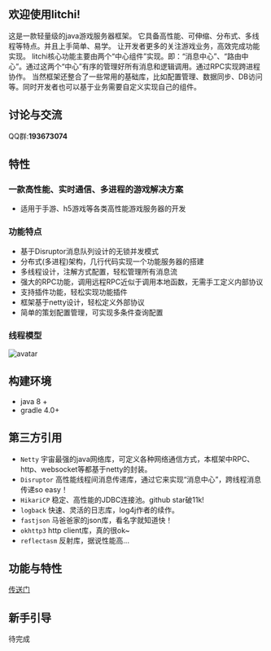 ## 欢迎使用litchi! 

这是一款轻量级的java游戏服务器框架。
它具备高性能、可伸缩、分布式、多线程等特点。并且上手简单、易学。
让开发者更多的关注游戏业务，高效完成功能实现。
litchi核心功能主要由两个“中心组件”实现。即：“消息中心”、“路由中心”。通过这两个“中心”有序的管理好所有消息和逻辑调用。通过RPC实现跨进程协作。
当然框架还整合了一些常用的基础库，比如配置管理、数据同步、DB访问等。同时开发者也可以基于业务需要自定义实现自己的组件。

## 讨论与交流
QQ群:**193673074**

## 特性

### 一款高性能、实时通信、多进程的游戏解决方案

* 适用于手游、h5游戏等各类高性能游戏服务器的开发

### 功能特点

* 基于Disruptor消息队列设计的无锁并发模式
* 分布式(多进程)架构，几行代码实现一个功能服务器的搭建
* 多线程设计，注解方式配置，轻松管理所有消息流
* 强大的RPC功能，调用远程RPC近似于调用本地函数，无需手工定义内部协议
* 支持插件功能，轻松实现功能插件
* 框架基于netty设计，轻松定义外部协议
* 简单的策划配置管理，可实现多条件查询配置


### 线程模型
![avatar](data:image/png;base64,iVBORw0KGgoAAAANSUhEUgAABTEAAAKXCAYAAABaEQ6EAAAgAElEQVR4nOyd%0AB5gURfr/C0WJSxQJKiCIIiqIgAkz54ECisj5QyUdCuh5gPw9DMedAh4qep4C%0AJsKpBDNGMMshnotKUoLgiaAiSQUEFhAB4T/fWt6xtra6p3t6Zmd2+X6eZ57t%0Amemurjxb337rfUvti6ECkpeXp3JycoKeXuTprV27VtWpUydl6WV7eVl/2ZUe%0A6y8arL9osP6iwfqLBusvGqy/aLD+osH6iwbrLxqsv2iw/qLB+osG6y8arL/k%0AKLV169bAIma2k+pKPtBg/UWD9RcN1l80WH/RYP1Fg/UXDdZfNFh/0WD9RYP1%0AFw3WXzRYf9Fg/UWD9RcN1l9ylA5TadmqxDI9psf0mB7TY3pMj+kxPabH9Jge%0A02N6TI/pMT2mx/RKbnoHpSAvhBBCCCGEEEIIIYQQkjYoYhJCCCGEEEIIIYQQ%0AQrIaipiEEEIIIYQQQgghhJCshiImIYQQQgghhBBCCCEkq6GISQghhBBCCCGE%0AEEIIyWooYhJCCCGEEEIIIYQQQrIaipiEEEIIIYQQQgghhJCshiImIYQQQggh%0AhBBCCCEkq6GISQghhBBCCCGEEEIIyWooYhJCCCGEEEIIIYQQQrIaipiEEEII%0AIYQQQgghhJCshiImIYQQQgghhBBCCCEkq6GISQghhBBCCCGEEEIIyWooYhJC%0ACCGEEEIIIYQQQrIaipiEEEIIIYQQQgghhJCshiImIYQQQgghhBBCCCEkq6GI%0ASQghhBBCCCGEEEIIyWooYhJCCCGEEEIIIYQQQrKaUmvWrNkX9OScnByVl5eX%0AspunOr1Uk+3lZf1lV3qpJtvLy/rLrvRSTbaXl/WXXemlmmwvL+svu9JLNdle%0AXtZfdqWXarK9vKy/7Eov1WR7eVl/2ZVeqsn28rL+siO9UvtiBD0ZN8SNU0Wq%0A01u7dq2qU6dOytLL9vKy/rIrPdZfNFh/0WD9RYP1Fw3WXzRYf9Fg/UWD9RcN%0A1l80WH/RYP1Fg/UXDdZfNFh/ycHt5IQQQgghhBBCCCGEkKyGIiYhhBBCCCGE%0AEEIIISSroYhJCCGEEEIIIYQQQgjJaihiEkIIIYQQQgghhBBCshqKmIQQQggh%0AhBBCCCGEkKyGIiYhhBBCCCGEEEIIISSroYhJCCGEEEIIIYQQQgjJaihiEkII%0AIYQQQgghhBBCshqKmIQQQgghhBBCCCGEkKyGIiYhhBBCCCGEEEIIISSroYhJ%0ACCGEEEIIIYQQQgjJaihiEkIIIYQQQgghhBBCshqKmIQQQgghhBBCCCGEkKyG%0AIiYhhBBCCCGEEEIIISSroYhJCCGEEEIIIYQQQgjJakpnOgOEEEIIIYQU5oVA%0AZ9Wpk9q75uQcWOmx/qLB+osG6y8arL9osP6iwfqLRnGrvxUrVquGDQel9iZJ%0AQEtMQgghhBBCCCGEEEKIB7+or776V6YzQRGTEEIIIYQQQgghhBDizdatP2Zc%0AyCy1devWfRnNQQrJy8tTOam2oT2AYP1Fg/UXDdZfNFh/0WD9RYP1Fw3Wn5uc%0AnLcynQVCCCGEEKKwnXyF2rJliz7OyTlM1arVNyP5KB3mn+ZU/5PN9Jge02N6%0ATI/pMT2mx/SYHiGEEEIIKR7k5W1QpUqNV8cc8/9CXJOa//+4nZwQQgghhBBC%0ACCGEEBKITG0tp4hJCCGEEEIIIYQQQkiMnTt3q7vvflt9/fVGtXnzz2rIkNf0%0AX+HVVxepMWPez1wGs4RMCJkUMQkhhBBCCClGYHGFBRUWUYnAAuzxxz9K+j5Y%0ApJkLNy/mz1+l84RrSHaDPtGhw6OB+s+BlJewoM/37DkpPj5Qlh49Juq/xQXU%0Ae5hx61dG1MOAAc97lt/r+7B5ADIHRhGRJA20Y7oIMocWRb+x+2pRgHK76haf%0Am+Md5Ua/KMq8+eUJf1u0uEe1bn2/mjr1U9Wly3jVps0o9dZbS/VffIdyrVq1%0ASZ15ZgPPNP3qHPcrSQJoUQuZpYvsToQQQgghhBQhWIxgodG//3mBzseC8847%0A31SdO58cW6jUTVs+8P7II6vE74FF3AMPzFDDh3dUVaqU0/l44IH/qK5dW6qj%0Aj66uz8GC58knPy6QLhZVw4e/Ueh+7do1UX//+0WqbNlDVO3aldSKFT/qe156%0AaVP913WNyYkn1lGjRv1B56Vu3WrqvvvejaeXSVAH69dvLZAXLBAHDnxBtxnK%0AFxbUx0svfRYvr+seqcZug9tvvzipvJPfwBjq3/95NWxYez2uZCzXqlXJOf79%0A5ga7TwRl0aI16qijquoxlw7Q12+/fZoaNKiNnhfwfvLkT1SfPq3jfRX9F2NW%0A+hOElNmzV8bLifd9+z5dKG3MJTa1a1eOpXdFfA4C06cvVq1a1SvwWdQyzZjx%0AhS5TmPG2bt1W9d13P6lrr22dknz44ZqPgWtOBr16nV6gX2E+yfQcij7QsmVd%0A3V9ceTYxfz+8yujHuHFXqRNOqK2OP76W7muY3zDW7HTs3yEIhED6HcYRxrCr%0AbybKd6LfOeTR6zceYwcvs92rVi2v23Dw4Av1nIB+O3p04box84A6x++SPYfg%0A2uXLf9B9PpPYc2ZURMgM4yMzWShiEkIIIYSQEoW58MKCMhEihC1Zsla/x8Ij%0AlTRqVEOLIrD6wQLnsMMqqlGjZsYWDx0KiQEivuTl7VSbNm0v8H0QsQsiBe4l%0AYDGFhf4dd0xXTZseEV+guZB6GzDgvPjCq23b49WcOd+ot99ellGhDfUCMcDm%0Ap592qI0btyeVJhZxL774qW4HEY9d90glWFyPH5+rpk7to9tWRCVT1CbhwVhZ%0At25L/D36PQQHjGsR8IMifX7WrOWFrkNa+A7j2AR9B5+femr9tApVZ57ZUFuG%0AQYRp2LCG2rbtF92fXGKs9K3Bg3+n5zgZ06bQ4oUIpnZ68+at0uIu8BKKcnNX%0AFnhvi3omENVwvn2Nfa09RwuoCxfmg5hUAOFW6t0cp/acLOK4gDpGXWNO92qn%0AdIN5bu7cb/U8B2EQc5zXgzqxDpS+gfy68myL5S5+97vGur7we4Q6kHTsa+2H%0AeIJY5gb53ZNxKXj9zkk/SoT5PwSsMQUIqijT6tWb9Zw9duyVcbEXVpmoU/tB%0AgYwR6ct4qOjq86nus4mw58xUUFRCJkVMQgghhBBSYpAF0owZAwMtVmSxPnRo%0Ae/1PvctKKSpNmtTWix0sZEUM3LBhW+yer8cFAQHfw3psxIhLCqWDxVAiK0oA%0AkcIEYhkW4bAUE1EUCy1Yksj9UVdYlOXm3lRA3MAxFrxYiEKMvfnmV3wXPmI1%0AUxysC1NtVRYECBzNmh0Rt9aDEIXFKxbFFDFTC8QACPLo5+ee28hTHPCzTjTH%0AG8QLLz7/fJ0+38s6OhUCBa7t2rWFHocydq+//hynUIt5beLEj+NiuV2uINZt%0AsIgTIChhDjAty2yhyLYUFcRlgMwbEG+Qdrdup2pRFHO1q15sQbBy5bLO8tiI%0AKGan5TV3JrJCxRwIQQ5zGuoAVoYAYiB+axIhD5KQJ1NMLirseQ6/L675Rh7i%0AQIgHXuPCJFFfxz3s+9iiKPI1evQVIUuVPkSQ9BJv8eBMBFOMe8zhqDf8FewH%0ABdKXUcfvvLOsUD+W3+OSQFEImRQxCSGEEEJIiUEWHkH9a2GhJQsoiJjpAosZ%0AU5gUay9YZVSrViH+uZ/wl4wlpmAvyOrUqawFCdnC57e9zlyITp9+ve99zYWb%0AWJWCiy8+Ufs9E+z7ybkiKJgigr2YxjlYJMKidcqUOfozEXhvu62t+vTT7/Rn%0AtrWZWEEiXSDWSZJ/1z0kDTt/9pZLiDHYlnfHHa/HrcW8LN4gIOzcuUd/jvbH%0A+RDbgLnFD/0Cx9guLO0ulkQQnM207W3wdnm8rOFsccduFzsd+3vJrylsu/qS%0AbUnnZ50neTLrz76PfAfMdpG8Sh5EWEA9471dXlhbYVzNn3+r07rM7tdoOxsR%0A+Oz29hL1ooJyTJzYI/4efQf3x5wimPOaTTKWmHi4AnCPsC4cUHbMG2hDWIRj%0AzGF7rjw8Ql5NC1fJlylgpgK7z3m5D3FZoQJzmzGuQ18YPLhRoHtnSqhDnaPt%0AMIcI6OOuunVt0ffqK16WmCIgf/vtRvXoo5/H+v4Fobelm9vJo5DMVniAPmIL%0A7/LbW6FCGf0e8wr6DfoJ+svllzcPJE6jLSpWLOM7H8icO3JkJzV58hw9Z5pz%0Aql0ul2Aqv3O2+wP8RsBCHVvjveZM1z38/j9wkW4hkyImIYQQQgghaUIWJPYi%0AwBQ1gwZ0SNYS08QlOgFTqJJFJCx4ZCEj+cf1M2d+qXr3PiNQngEWS7D+gVAE%0AsECC2CeLLFPsFEtQLMSQT5yD++JzOcdcsHXq1KyQ0HfIIQfrRRwW5bKIk+2+%0AEGHwGdI3/Rf63UPqDNdKGfDZypUbtJUtwEITZRILJLnG3kLavftpWvAUIRJ1%0AgwWyvUCEQAKLL1htmoKDuX1ehFDTgsoUMKXNRHRCvZt5QV8SAc/VLkgH702r%0Aoffe+0Lfz3UfIJ+Zgrv5mYhvS5euc/Z7nIt8mYKT1KW0sfQXvNBOGEcQFFzj%0ADG0BX4DwT4fPRYhy+cRE+khTtvab1sp+gh/aHu0ICzRpE2krAMEuKuYYsUUl%0Al7WbH2EtMWXsmNehfTAe4CLDTsvcJmta5cESHJZrMq5F1EP/hAgLMdau5yCW%0AjunEFPExr4oABGQrsQlcdmDMY95s0qSWrsMZM/6nv0OdYfy7tsUDe2t8ELHZ%0AD7TbhAm5heZ69G/Ut20VivYpVapUof6Kec60wMc4FkyxC/m9+upW+hh5xvld%0AukzQbW1uS7e3j3v5p5Xt5Mn87smcaD/4C7qdHGBOwe8c+kD+g6fd6vvvt6rz%0Azz9WW+bic+nr+C3BePBrK7h+wLwHH5su0C5ly/4mzz344MwCQqTrd1I+69fv%0AmcCW3riH35wpD+XEQtqc56tUSVxvQjqFTIqYhBBCCCGEpIl8MSTfyksEEfja%0Acy3KxCpSSOR/zYVpiWkKlqblWoMG1dWUKb3iAQrsYCFihYRFpQg7Jkgf4lpQ%0A4QRCBhbvQocOJ2mLFNnejuOFC9foBZssArH9F/cxt8AHBUICMK+FoIl7iL9T%0ALJohrCYSCEQIQHlNayY7TxArxKpMvhfLTJRXzhcREm0CIQN1g7La5C9oD9F5%0AxIJSBAeUqVq18joNsS40Lagk4AQEE2kfXCcuAUwLZZxj9ieUDwt/iNdoewh/%0A1atXKCBqYPEOXPcBOMZnuJeUS84z7yXirylk5lvqvV5AwDTrXywNxcUBzjWF%0Aai8ghEGEE/HVxLawBbYoJ+MS+XKJahD1Ici98caSeJsAWHbn5JQtIEwkizz0%0AQB1BGEJboX69BDFzfrHFsLCWmHJvvMRnorSPfJ4I1DPGHIT5Hj1OKyBiYT5E%0Af5dt2l5s2bLT0wemDcZVKpD5W+ZVEYC8EKtTGxHqUF7TihaYFqqptNjFvArf%0Ayq1bF4ygbVsnAxGqTXcBfhb4Zj+wxUcRp/EX58l8kiz2757L6t/2iWnP94Kr%0A/r3APR5+eJY+7tKluRanMR+i3tAPMR+YD7UwLjFHeUUshwUm6gF5xdyQ6PcT%0AY9zsD67fSXFVgN95lw/fsKBuIUrnC5b5/QDjEnMGfg8uvvioUOmlS8ikiEkI%0AIYQQQkiasRdxfttpvaxFwlqkyILa3mK+cuXGQoKpaT1l+sKzEXFOfMMFsRKy%0ALUwgimExCGTxbPqJBDgf1yWzpRR5lO36Yh0D8Q/3QJ5t329+wLIOVjhYDPuV%0A1Rb7gLgJkABNtpWiCGjduj0Zt7hBPpGWCA1YEGPxCvETi0rUB7bmL168Ju7X%0ADumLBZW9PV1AXUL4FOtAYAtyIpqibpA3fI8FLYKv2H3V6z52ngHu67WwF3AO%0AfMTaYrGIEWYEblfd+pFveba5gJUkQNkkUI1pFe0XsRcChI1ELF6wYFXc4hPg%0AOIhQHgZTJMM8kchPpC3ugGR8YgL030TBXLyABSaiVSMqM/p2mzaNdR/CsVhh%0AQiTySz+KT8xU4hVkyCQbfAL//PMu9de/tosLjoJYJ5tzONoH48wV7d223vez%0AxLTFcdua2rQKtX+DzGB8uM52weKH7Z9VXMOYrlrC4CVGCyJeus7HOHGNMQky%0AiIdstmjtclOBeUvw+p0EeG9b7CcL5iw8ADD9e5q/C7/88mvoNNMhZFLEJIQQ%0AQgghJM3YFkxYsIX11xXFJ6ZJUEtML7DwxT2iRiw3F11ewgoWxrKtMAwQzcRS%0AD4s8M3J0mPTEctJcUIYFC1QsCm2LRFmk52/zfl7de2+nQtZQuA6iJsRNiJQQ%0AgWDZWa7cIXGRFgtPiBLmVkKvgBxY3Cda2IvPTuQTbSR91RYpIHJ5pQWxwvQx%0Am+iesHgSa1aX6Ocl4IcNiGSKLq4HCabYHRa0iwRvARBIXSJvFGy/kkGsE233%0AEsn4xBQrWbSrtIOIWX4PVnCvAQPO1/OFKU7LGIDIir4r/ktxT4g86Qi25TXn%0AegX28cIMGGVv4ZX2EWvwTIJty15zHfoq5hyIlzKf25Z/QiJBz8/KUnxnoj7k%0AdwfitWlJafrXtAVXEYxR32HGOeaF/O3s7rGRyMdjMv40zd9nr8A+APU5cOD5%0A8cB+YQI9+T0UkYdPUYE4bwvMAOLmrl17kkpThMyaNftEzZ6GIiYhhBBCCCFp%0AxGX5F9YS0z4X58A3m1iBCUH840WxxASyhe3ZZ+cl9AMWFL/6AGEXZ6b4B+yA%0AFWGJEj0cAqiIoS6LRNnG3b37RL1QNIOFiNUUFsBIA20jljgzZnyh+wGuNbdN%0AmkGRXCTywWpazsp2UQmIg3qQiPYiVLruIwInvvc7T0A/hnWp+Eu0zw0bWMIL%0AszyoUy+rOpewZVqgzZ//nQ5UZW5bRp4bNTpcW66CIFukw2Ja3YKwlpiu+UGi%0AMdu+RM1ANBhHaEf7QQrS9wsahXtv3rxD+xGsUqWgpTL64YsvfhoProV7wkJT%0AxB2bqNvJowb2MUG7on3NLbzi+gBBXtIhwqYSsVaHmLh8+Y+FghS53CyEAf0E%0A6WNusuc83AtWn/KAyS/KO+a8ffv2FXoI4vfQC+KhbZkpBPWJ6domD2x/nski%0A/ce0cg9itS1Cpeu8VFl9+z3kWLFihR6HyQAhc9++cSon56aoWaSISQghhBBC%0ASDpxRX0NY4kp1inwKylWkxAxTjrpCL0gs605XKKESVRLTIBzEQlccG2HCwIW%0AShB3XYEmoiDiH0SUn3/eXSCIj2yPC7L9TrbqmVvTXchWbTtQhrk1HMcuMVR8%0APGJRblphCuLT8ZNPvtF+1XC+WOG9//5y3bdkkW+Kt4mEFLv8qH9YD7q2zkMQ%0AwKIb1ngoJ+4DocjcPi3gM9n2iHx6nWcCy1IImejPpoWS1H+i6/1AndsuDQTx%0Akeey+BIhB/3TtBwU8QQi37hxHxZITwK3oD+YvutShWl1izyHscQ0AxVBPEG/%0AEh9+aFd7Cz3Ox/0gsniJQkGoV6+aOu64mgX8sQIJ9OPKP+rYFsCyZTs5MH0R%0ASiAobIcHZpT4bEb6qvhZNOcd0w+qjdmP/OZrtIM5NwEzwBoEX/QtjM+33nrD%0Aae2OPmLO3UKyQY+8RFGbRC4DXJaKYVwISP8xLbcTnY95yA5YB2z/n656lAep%0AiTB3MKRDiM/L25CSreUHpSg/hBBCCCGEZD1YWHXo8GihbWt+YAFw991vB44i%0AbuNaiElQANcLUUHFkgj3nDv3W739zwSLx65dW+iFC6yBAMqEfMpCBIvNdAJB%0Ap0WLe/QLVnqJ/EZ6IQFgYFkqFpd2nYvwKFudBfGv6RIkUWdYRCPgip03CDj2%0A9jvXPUyBUUQKgHwh0qwAKzUsyiU9ibItoqSIqvjMbhe0G7Z/o0+4vsdWTCmH%0AiDqSXm7uigJ9S4L42Ong2O7zENHlHORboi5Le8DS1lxgo17E96fcx0xD7oPP%0ApL7N80x/kq7o5DgX28khAEpfkPq3r8e16B9S3xAlYP3pEtODBHGCqAfBAu3Q%0As+ck9c03G3XEX1xnWtpBgIFYAXHHFkWlDpEO+gMCmtjI/IMxE3Z8isjsEva8%0A5hKxHkV/xoMCWyRHnUCAg4j1zjvLdBmQL9QBwBgx+4055sPMoS5Qr1757tQp%0As/4kvUAbICI7/op/YPQZ1AfqKoiwhj7w+OMfRcoH0ujRY2LSv0kAvxvSV825%0AywR9QdpbXiivbDm2v0PfljzZVsPgjTc+139hfY4HIXgIA9ENDwTwm4XfOkHG%0AG+ZeuC5JFej/tv9i1zl4uGH3S4w1BErCb7T9XViRH/0H5Q764A7zMuZfs63M%0AwGdi9S0PsszzUH+25aprzkQaSAsPksy5H2M9Vf9PyNbyKNASkxBCCCGElBhs%0AX1ZYbMl7bEm1LTBcFhfiTxBCIqxNIFbUrFnJc6trIoJGwrb55Zc9eiHSqlW9%0AuJUkLK/MrbmycBKBQyzJkE+IUFiUwJrKFv9sYOUnFlGwchFRTBY/yL9tCRfF%0AOssEizjUM9qhdev79WeuLdGwHEIZsXgWSxzxT4c2Qzub1jAoAwQ+8UlpAmEQ%0AW1ltixPXPVBuLF7R/nYQCwF9BVtmJf/AtsyB1REEKNtfpRnl1vxetr96lQPn%0ASpnNviX3NO/j2vILy0cIW3Z/l0V1u3YnFBgb9vdinWneB+1mW8uZ54n/RMmP%0ALcLgOrQ76hrRfnGM+sfYNa+3LbFwHYQR8Z0p28/NceGHuX0Uc8jll/9mHSgW%0Awn6BRiRoE/KVm3tT3NcfhB0zkBPGM4QvzEOwwkJ7BhUxglqRuXjvvS8KbRk2%0AhX/TslqsPVF/mD/++c/31I03TlX//e9XuixmUBOImn5W5bY/zqCI9XqygVlS%0ATb61YP4WZpRJBGzUlXmOHTzKRn6fTNcEyeBloRgU5ANzO8Yq0oDFMUR7l3Wl%0AOdbEDQPGir0d37biN62G0XfhxgQvsVDGdab1M96///6X8ethpYs6HTmyk7rl%0Allf0XOVyMxAG1FtOTlmnVbbgCkJk47LEBJjXEgUxc4E69dpSL6Aex469Ute5%0A+Ttjz+3yMAhlkPPQ33CeaY3pNWeirXEPs4zyHbaTp4KowX4oYhJCCCGEkBKD%0Aly8rEzNIgVhcJKJ37zO0dUNYZ/xBRRQRQQQIRk2a1C6wIBKrNq+gLVhsijUG%0AFiiDBl2gFyPgootOiG89N33dmb7vYNlpggUrrA8nT+6pnnpqrrbOClN2L9HH%0AVedB2sHrHCyu7GixJnbQGyDCoL3t2useiYJb5N+nnm8+guTV9b1XPfql5Scw%0Am2VBm3sJc0HaJFF5Ep3nqlfXZ0Hu4yozgogAEX/FtyfAwtwed/K5zCHmQw4v%0Av5ywvoTYAusss58hDYgEGIMYR/ff39k3/4kIIly5fBmKiNqlS/P4ZxLYxSU+%0AygMEgL73t79dVOgck0Q+MYPgEo6Qb3NsRvWJGTWwj4h5EFghsCOvpmiN8orw%0AY/cVCZBlnh8FpCeBysJgiu1Tp14bv14CjCH/qYis7vIDDTcmpi9JjE0RywF+%0AY7dv/0WLeRJISlwcYOyb9Qu8/HVKf3Q9oJS+7VdvfnN9EJ+YiaKT28j/CCJi%0A+s11ftv8g5bBxDVnJrpH+fL+VqxB2bNnuxYyjz76BnXwwWVCXUsRkxBCCCGE%0AkABItGYzmEMiXEKQ69qgYlAY60cstuFDEWImFiannVZfdev2pK+FiYDF3mWX%0ANdOLSIipWNDYi0g/EgXqKQpcvkgF8UkmkYSzPRAHCQ+EFHsLtWv8+I07PyEX%0AYzaRyGsL0OZDCAhdYXzA2nm3g++Y90uVyBEkT37fJcpvmPxE9YkZdE5y+QWW%0AspiWlHbZ5RwRCsVyGUCkSlVwKuRv+fIfCrkYSYRpfemqQ9SNiNtibRkEWFni%0AARfEQpQZW7VtP40uJMiUKTaKyAhXDHgAYNZXWMv/oA8oE2GLoehHicatX3Ry%0Al7iK84uDL9WGDRumIdW9oa8otQ826QHJy8tTOTk5oW9SVOmtXbtW1alT+KlL%0AsmR7eVl/2ZUe6y8arL9osP6iwfqLBusvGqw/LxJHECXEC7FIwzZ4v8U4Fpey%0ATTHZoEIQByBSREmDpBZpf5BMABBCCCFFQYfYK9zvZqmtW7cGFjGznVT/k32g%0AwfqLBusvGqy/aLD+osH6iwbrLxqsPzc5OW9lOgukmCLWUslGsE3mfhQxCSGE%0AkHBs23ae2revbKhraInpQ7aXl/WXXemx/qLB+osG6y8arL9osP6iwfrzgpaY%0AhBBCCCEll/CWmAelJyOEEEIIIYRkBvgkGzLkNb2llBBCCCGElAwY2IcQQggh%0AhJRoXJFvTZINuJAfQXW6GjasAwPDEEIIIYSkGYqYhBBCCCGkxNOgQXU1ZUqv%0AAj4LzeAfQKLKusiGaNuEEEIIIQcyFDEJIYQQQkixB1aWU6d+qgO6CG+9tVTV%0Arl1Z3Xjj+fHPYD35wAMz1PDhHVXZsoX/FXYFg0EE61WrNuljCJ2IZo1zCCGE%0AEEJI0UERkxBCCCGEFHsgVsJSEi9TaIQYCeEyLBQrCSGEEEKyCwb2IYQQQggh%0AhBBCCCGEZDW0xCSEEJI0O3/+We3csUPt3L5d//15/9+DS5dWZcuXV+UqVNCv%0APXv3qpycnExnlxBCCCGEEEJIMSVlIua8efP03xo1aqh69erFP1+7dq1+gWbN%0AmqlDDvnNv9Cnn36qyscWuWGu8bvP4sWL9d8w1/jdZ0dsIY7zU5E3vJDeGWec%0AkZK8AdRdkyZNUpI3cPjhhyuTKHnDNdWqVUtZ3nBNKvOWyWuqVKmijjnmGEVI%0AceCL2Dy9+KOP1HdffaU2/fCD+in2kr8b1q0LnV75nBxVLTbXVMEcEfuL12F1%0A6qhjY+Po5LPO0u8JISQZvv12kxo37kPtB1OQ48GDL8xUtgghhBBCSIpImYjZ%0Ar18//bdz585qyJAh8c+nTZsW+4dynD5+++231WGHHRb/btCgQaGvSeY+JfWa%0Ajh07qqFDh0a6z2uvvabGjx+vjydNmqRMopZnwIABKa2DMmXKpCxvmb7mnrkQ%0A5C0AACAASURBVHvuURdeyAUVyS5gRTn//ffVwtmz1We5uWrpnDnql59/Tuk9%0AduTl6dfqFSuc39eqV081O/NMddIZZ2hRs3Hz5im9PyGk5FKvXjU1YsQl+iWB%0AeCSaOHxizp6dP+9s2rRd5eSUdQb1MVm9erOqVatSgQA/hBBCCCEkc0QWMT/4%0A4IO4GEmKFtP6LxXUrFkzpemleutotqdXp04d3+9//PHH+PHKlStTem9CkgWW%0Alh+/84766K23tIDpx2G1a6tqsXlCvw4/XB1+xBGqXMWK8S3jeJWNvSrExtbu%0AXbu0KKq3l8vfHTu0Feem779XG2Mv/MX7bZs3x++x/ttv9evtZ57R76scdphq%0AffHF6oy2bdUZ7dqpyoaFNyGE+DFv3iq1efPPqkqVcgU+hzhJCCGEEEKKH5FF%0AzKZNm6qxY8eq+fPn6y2y9jZZWAu2aNFCH1euXLnAd7gOYNstr8nMNZdccolq%0A2bJlVuatpF3Tu3dv1a5dO+0CAK4ACMkUXy1erKY+9ph67/nn1eYNGwp9D7Gy%0AUbNmqvEpp6jjY/28QazP1m/cOG35gcD5v08/VctivyMrlixR//vsM/13186d%0AOn+vT5qkX+DE009X7a66Sp3XuTN9bBJCnOzcuVvNmfONqlSprLrvvncLRBeX%0A74JsM4clZ926fHBCCCGEEJItlNoXI+jJeXl5XDQSUkSkerxle3rwF5rImjUM%0A2V7eoq6/7bH7vfnUU+qVCRPUF/PnF/ju0LJlVcvzz9cWj+d07KhqG75cM8We%0A3bv1lvYPX39d5b7xhvp66dIC35cpV0616dJFdbr2WnXKOedEvh/7XzRYf9Fg%0A/XnxQlLpw/ry9tunqUGD2qjp0xfrz8xt5f37P6+OPrq6FjkhcJrbxefPX6Ve%0AeukzLW5CAIXV5qhRf1CzZi2Pb0+Xc3DtunVb1R13TFfDhnXQaRJCCCGEkKB0%0AiL3KJTzLhNHJCSGkBLN65Ur15N13qzemTNGWjSaXXnONOq9TJ9WqTRtVtly4%0AH490U/qQQ1TL887Trxvvu0+t/eYb9cFrr6nXJ09Wy+bN074634gd43VUo0bq%0AqhtvVH/4058ynW1CSBawYsWP2udl7dqVVJ8+rdWdd76phccTTqitJkzIVc2a%0AHaFOOukItXjxmvg1Y8a8r60uL720qWrRoq4+HwLmkUdWUW3ajFLjxl2lvwP4%0AHi8XuK5v36dj964cS/MKCpuEEEIIISnkoExngJADhd27d+vI5XhJZHNC0gV8%0AXd7cpYu6rFEjbX0pAmb9449XNz34oHp/82b199jnZ3fokHUCpos69eurrgMG%0AqMlz56qnYmXr1KeP9r8Jvlu+XI284Qb1+1q11BN33622bd2a4dwSQjLB3r37%0A9HZxWEl27nyytrDE69prW6uFC9eo8eNz9V+8L1fO2684rDXvuON1NWDAeTpI%0AEARMCJMQOl3A52bVquW1BejEiR+rqVP7qGHD2mvBFPkhhBBCCCGpIbKIuWjR%0AItUntpjEC8eEEDebN2/WkcvxQqRyQtLBf6dPV9ddcIHqdsop6j8vvqj27d2r%0APz+/c2f12MyZaurSperKgQNVRcuXa3HiuJNPVn8bN069vW6dGjxmjKpdv77+%0AHIGCHv7rX1W7OnXUmFtvVRvWr89sRgkhRcrmzTvU228v08ewuhRgDVm9egX9%0AnVhHwsJSgNC4fv1W/ZlsN4cFp1hb4i+Eyblzv9Xf49Whw6Oxz+9RXbqMV40a%0AHV4oeBAhhBBCCEk9kbeTQ5hZsGCBPt6yZUvkDBFCCAnPj2vWqOHduql5M2fG%0AP8OWbATB6XXbbar+ccdlMHfpAVHQ/+/Pf9bbyN957jn15D33qK8WLdLR0CeO%0AHKmeHT1a9Rs2THW76SZ10EHceEBISWfHjt1q6dJ12tLS9nMJK0xze3fDhjX0%0AdvHWre/X79u1a6J27fpVC5iubeB4P2lSz/j76dOvL3R/CJlt2jTWwqZsJzfz%0AQQghhBBCohFZxKxSpYo65ZRT9LEdpZkQ8huISN63b199LJHNCYnK3r171dMP%0APqge/dvftJ9IgKA3CHjT4+abVc0jj8xwDtMPBMp2V16pXwgE9Phdd6lFs2fr%0A+hgdq4O3nn5aDZ88WR1z4omZziohJI3AkvK229oW+hyWlLboCMFx4sQehc51%0AiZNhgN9M8Z1JCCGEEEJSS2QRs2nTpmr8+PGpyAshJZoKFSroreSEpIr1q1Zp%0Av5dL586Nf3beZZepWx95RB1Wq1YGc5Y5zmrfXr9mvvyyum/AAPXD6tXqy88+%0AU1c3b66tMnvdeiutMgkhhBBCCCGkGFJq69at+1KRUE5OTiqSIaTEs2PHDvXr%0Ar79mOhtZR15eHueRELz9zDNq9F/+onbE6g3A4vJvEyaoM9oWtkI6UNkZG2sP%0ADxminhszRu3dP+ZOOO00dfsTT6jDLQtV9r9osP6iwfpzk5PzVqazQAghhBBC%0A0sS2beepffvKhrqm1L4YQU/mP9mEFB2pHm/Znh4ittepUydl6WV7eZNNb3vs%0AuqG9eqmZL70U/6x9jx7qtkcfVWXLl09Z/koSiz/+WP21a1e17ttv9fsKlSpp%0Aa9WLrr46fg77XzRYf9Fg/XnxQsruSQghhBBCso0OsVe44IiR99QhsM+8efP0%0AC8eEEDcYH3369NGv1157LdPZIcWQz+fOVZc3bhwXMMvn5Ki7n3tODZs4kQKm%0ADyedfrp6bskS1fbKK/X77Vu3qr9366b+Gnv/y86dGc4dIYSQbGbMmPfVq68u%0AynQ2CCGEEKJSIGIuWrRI+/nDa/HixanIEyElkt27d6sFCxbo17p16zKdHVLM%0AmDNjhup33nlqw9q1+n2Tli3V1GXL1IVXXJHhnBUPylesqEY8/bQaNmmSFn/B%0AO88+q649+2y1bevWDOeOEFLSQYT0ZIWwnTt3ayFt8+afA91nyJDX9DXpAmnj%0AHmHKg3z17DnJWQaUDa9kwHXJlDeKMInrWrS4x/nyKmPQdKUsXm3+9dcbVY8e%0AE/XfoGXBd1FE2CB1HKTfIQ/JtnNYimIcFBVo6wEDnk/Yrx5//KMC/QLgGvRJ%0A1IeQqB2kf4etP795wdVv04nffBMVc5wCVx1HJcqc6EeQvoRzOnR4NN6O9vts%0AB/WWbNtLHy6qeYokT+TAPoQQQtLL9EmT1NCePePve912m/rzXXdlMEfFl/bd%0Au6vmZ5+tburUSS1fuFAtmzdP9Tr9dHX75Mkp3c5LCMkOsPBatWqT6t//PN/z%0AsOAZOPAFtWTJ2vhn48ZdpSObp4KGDWuo0aPf1xHUkSYWSU8++bHvNe3aNVF/%0A//tFqmzZQ1TdutXUffe9G38fBiyuX3rps/i1eL969eZ4FHWU/fbbp6lBg9qo%0Ao4+urj9D/s48s0G8/K78vvXWUjV8+Bu++RZmz16pOnc+WUeFN8G9ly//Qd/b%0ABdrPvkevXqfr9sTi+u23l6lhw9qHrpOoSB5MkJ8HHpgRf+/XxkH6VoUKZdTk%0AyZ8k7Lt+oK3Hj8+N5eUKZx935atatQrq2WfnxdrkgkL1ijTQDwcPvrBQWyai%0AadMjdF7Ql6XvpQv071q1KiXVL4KMTRO7LVHnffs+ndS1yQLxpW7dqmrChNyk%0A5ghznGH85ubeFJ8r/Mpy++0Xx9ty3bqtKi9vpzr33EaFzlu0aI1q1apefH6x%0A837nnW/q+QF1gffoJ927nxbvY/Y8jrFm9lG879//+VgethRIu02bUc58m/Ue%0AdZy68Euzdu3Kejy66kLo0OEkXR5zDrbxKrOJa54qTqDd8ds1atQfQs83pGST%0AkujkY8eO1cfHHHNM5AwRUlKpUaNG7J+B+ZnOBilm/HvECPXo3/6mj0uVKqWD%0A91zau3eGc1W8qVO/vprw3/+qQR06qAUffKC+WbZM3XTxxfqzescem+nsEUJS%0AgLmIxELODxFmzIWSLN5TJTIg3QEDztNCJu6DhaVrcSkL+oUL16hrr20dFyPa%0Atj1ezZnzjRbtwgpAEKVAv37P6HuXK3eIXhiKoGqDups3b5U6/vhaBT43BQsv%0ARDA135siiAglsrheseJHlZu7Ur9MTjyxjs6reS4QMQP1BMEGC3hbZJFroyx6%0AXYIf8g6B56STjoh/lkgkt+tM2ldAXbtEPbT7VVe11OfiHsmIfhA5Ro2aWUAw%0AmTixR6BrK1Yso+8NQQxAEAQYJ1J+r7wnEr5Qjy7xO0j/CgraBHmz8RKXbLHH%0Afi8C9fDhHeP9SvqIi0R90O4H8h4PBrzwEuTkocHvftdYLVu2XguAYYUr1Dte%0A6GuYZ1zp28KoWKvZeZd8ilhXu3YlnSa+t+sebY657fzzj9V9Rt5DwPd6aCPi%0AHc5DG9Sqlf99gwbV1ZQpvXzHvV3vZj6SGad+uPqzPDAyy+EnQnqNI2mT6dOv%0A1++l3Vz1ZX6XDJg75D5FDcYxIS4ii5hVqlRRLVu2TEVeCCGEGAy/5hr12uOP%0A6+NDy8T+oXv5ZdX6ouT+CSEFqZCTox557z015Kqr1IypU9VPP/ygep56qhrz%0A1lvahyYhpPgiC84ZMwZ6igwmWPSOGHFJgc9OOKG2XihCkMNxKiz9kA6EQwh3%0AIh6aC0xYMsni3M4P7g9LJeSnUaMa6uabX/Fd/IqgIAtppId6Ecs+CKp33PG6%0AFhmqVv3NpzIEqPXrt6qxY68sVGYv8ckG9Wa/NxfXphD5zjvL1NSpfQpYJSEP%0AEHv9gJiLMtpikwgrthjthas8IlyL4GcLGMlsq5Q00LZBkTaHFasteHTpMt5Z%0AFqnrzz9fF29fP4svL/r0aa1FHKQjoM5PPbV+ICHHS/hy4SUshcUlCpnWhSLi%0AePUZE4htLrHTS0i0gfgd5Fy0L0A9YYza494UCIPUKSz4YKGIMXzLLa/ERXjX%0AGED5UiH4C+YDH1OsQx+CCD5//q2FygVQHgiwmAfuuGO6ttgVAd8WZOXhBayv%0A7QcwK1duDNw+Uu82Ycbpzp17Coi3UseoB+A1X0LcBakSB+XBEdoRdSn9uThb%0AYKabIA8NXOM/lQ9aSDS4nZwQQrKQEf36xQXMSlWrqofeeUf7wSSpo/Qhh6iR%0AL7yg7r7+evXiY4+pbVu2qOsuuEBbZB7fokWms0cISRJZvKXDH1oURKgwOfXU%0AelrQa936/oTbDLFol4W71+LX3jpuYi5qkQ4W6tjmaW7/NO9hk4wlph8QxWDx%0AF1Zkg0ADS9HRo69Qb7yxRN8TeYa4iM/FglNwiT8uy6pUiWmpxG5zCHUQeoYN%0A61Bg679ZFvR7tIFYpdlbb4Ng9lWIqCDo4t2vDyW6VxREFLKtJsP0SaGoLTG9%0AkDHSunUD/R6CoF/dog5uu62tPoYIL3nEQwvzwYlpPSx+AE1BR0TTiy8+UR97%0AiT2YE/zYtGl7LB8fe7qLsPM+adJvrpNgiY46N+dxv74SxRIzGcqWLa3zAtcK%0Adh1jzCSyxHTl7YEH/qO6dm1ZYE5Ee3lZzYu1NeYDKbc8gJB5MRGmdTL6Lcph%0A3wMPB5CuOceYluoyXsz6vfrqVgUetrm2ttuW0SKE2w8kIE7bY8p0geD67cTD%0AQjzI8bu/vdNC8g/R3ZVXkj1QxCSkiEBgn4ULF+pj+N6j/z3ixZR//Uu9PG6c%0APkZAmnEffKCOOfHEDOeq5HLbo4+qgw46SL3wyCPql59/Vv3btVNPf/aZOvyI%0AIxJfTAgpkcDKBn71WrasmxZ/iy4LQSy2TAs7WbTBelIWeuYib+bML1Xv3mf4%0A3se1ABXCir3JWmK62LbtF7V06Tq9YHeBRTtEAmBbxWExKkJGnTqVdfmweEVZ%0AsZA90H2nmZbFaNuhQ1/XlmdB+7HXNldpA9Oq0WbLlp3abYGf300vwlhv+gFh%0APienbLz/RPGPmSxhLTFdoB1mzPhC9ex5uhYCMYanTVucMstwQYRB1L0IUKb/%0A3ETbyf1YvvxH1ajR4Z4PKjDOxX2FLfriGjyoCEoqLDFTSSJLTBtYnWJexPZ7%0AE1jejxz5rs6z/dAFVqkQtl2W2ej39gMdExHscB52LaDuRZz0s/KXc5AfsVbH%0AXI7+KnkX0Xvq1GsL+Fa1Ldrh89N0FWJaj+OBhKtvuPKNzz78cEW8n2H84cGF%0A3F8ETz8fo6R4EVnERHTyMWPG6OP+/ftrH5mEkMJs3rw59o9dP33ct2/f+DEh%0AJrlvvqke/Mtf9DEsBUfH3lPATD83P/SQ2vTDD3pr+eYNG9SfLrxQTfzkE73t%0AnBBy4DFr1nK1ceN2vT0zKqZgaVqDmOKAbellBonB+WJdY4JFWrNmRyS0zMJi%0AEIs4RJjFAhHWUa7tpbZfStuSKJWWmLAuQ7mQL+THrwyoM7SDbQkn5YNFKQQ2%0A1KctACSL19ZkCMuuwCWpxN6mGsUvKwRwCPGoI9vazoVYNJmWvmG2p1auXNbT%0A76aID0G3pCcLrAxxDxHdvPxj+hF1O3lUS0wRqCBgik/bKlXK63K4/OKaFm3J%0AbnmVBzcQFgU/q1rTktOL006rr91VIH+Yw1ziK9IRYQx9VeY6V18128Su46K2%0AxHSBCPHw7wnCWGJK+7keAP38824tysmDAUnTywWBmSZ+x7yA+Ik6xvwidSa+%0Am/1ccMDCEXkxLTabNKmt/0pfQNvAQlXaG30I9YHfBsyfuI9dN/gc3+MhhJ91%0APvo/fEabD6zEJYGAecz0KY20kSdYyFLELBlEFjEhzCxYsEAfb9nirdoTQgjx%0A54tPP1U3X365Uvv2acvAkVOnqpPPOivT2TogQNCkEc88o7Zs3KjmzZypg/0M%0A6thR+80sXZqbFgg5kIAQB8EKi7tk/AnaYNEEf3CyjVNwbdM0RRIsurxAvuAX%0ALqjPTgncASAa+lm9eS30k7XEdJVTgi3B/529PRpCiplvAFHRRqxrkBbqF4t2%0AbMtPRUReEX/tyMly3+3bf9HHQQQypIEt8LACCoK9TRXY2y69fGICET3lGrz3%0AEjxc29NdeYcoGBbXFux0A5EIlltS12HrXoiyndz0p+pFoi30sMqD9ahYXQsQ%0Ao9Ef7e3F9oMOc6st8PKJCURsE3FqX+x/UGxrvv76c3RwHT/hG2LR/fd3dt5D%0ALA6lvkz/liKYCjhH6kyEMD/x3uU3N6olZrJ9RZBAcBhHXvMPymlal5pzLawK%0AUd+mywB8jzke/RHR2tHfvAKJ2a5ETAtHFxD08BvTsGGNAp9DNPeyFjW/lyB1%0ArrFtWtKbn+HB4E8/7Sh0jfnQCEK2Hyg/Ht75PbCqXr1CAV/PyIspzpPiT0oC%0A+5xyyin6uHJl7w5PyIFO+fLltQUmaEF/e8Rie16eurF9e72dGQwZN06de0l0%0AH1EkOBArH5g2TV171lnqf599phbMmqUeGTJEDRg5MtNZI8WcbVu3aoEcrz27%0Ad6vK1avrF/zd4oEFyR7EahIL+3RbbAS1xPQC4iUWrUEiltsRav383Am2cJWs%0AJaZXYB+ABf/AgefrLc+uBbGcC0tMESmQnmz1N4OFmEJOz56T4lsp/crqEmVd%0AAofLgkdEj7BWfskg0ezFkgs+Br18YoqPw++++8lXjPDCFsAA6s/8TIKX+AGx%0A3NzWXRRAiAMizCBYVl7ezkJCjR9BBXBTeAOueguKObaQDvqVa8s+xhAszPyE%0AZyAPLbxEeFsIE7EMAh7mHkQ5hxWvKXy7+p5cC7wC+wAZl7i3aw4xfXdiXgN+%0A1oDAfsiTCUtM0zckyg+BDxbvftuxBbQ52sH0vyjB2+TBFARNWB2izVEuzGmo%0AV7QRRDrTL6VgznWJfJa6xMZEyAM0tA/m40S+nE1QL5gXcK75YAZz+oQJV+tg%0AVH7InJusewhca1oO+/Uxr8A+JDuI/KuC7ePjxxd+GkgIKUiFChW4hZx4cuc1%0A16gN6/KjgHbq00ddGntPip5ysXE66s031R+OP17lbd6sJt13nzqvUyfV9Ax/%0Av3PkwGTv3r1qxZIlamFurlrz9ddxoRKvzbHX1k2b9PGve/a4EyhVSuVUqaIq%0AVK6sDqtZMy5u4gWfrCedfrpq0qqVOrRMmaIt2AGKKWAWRQTSKJaYQAQNBG2B%0AhZbfok4Wy3JOWEtMW9jB4h1WQ7AWNEWDsEFdgERtl8jpwLVINUUKsdxxLTRN%0An5leZQ0a2AciGMRAvGwBBt9BYJA2hFWpC1idQUiTbcFRgEgHv5OmlZGNRBS/%0A997LEooCLkyrXVdgGEEC/niB781t3YLLojdVUbKRR+QV4wiiEsRu+GQMkq6X%0AL1ATL0s/6WOmEGkKhX4Bt0xwnRlp2oUI/8hrIvFI+m+ividib/PmR6lKlcrq%0AfGOMoP1TYUWLskCgg89DjBP0X7gekHzBOg8WoGY+w1hiuvxnigWiOWb9LGDD%0AjlOcjzkLgh7KJfmwg66FsUg2H0xhTscx/kob25acpoju1ce8LDEBxgfKEVYQ%0AlN0FMmZgGY72EgHaCwieqF/kVazETeE7KCJGRvUNy8A+xRfukSOEkAzz1tNP%0Aq/deyN+SdNQxx6jBo0dnOEcHNofVqqXunDJF3dihg97a/9euXdVzS5bQPybR%0Awvbijz9W82bNUl/Mm6eWfPKJ2pGXl3yCsf6V99NP+rX+m2+cp8A37nHNm6uT%0AzjhDNTvzTNU09qp55JHJ35M4yd9W+3qRCZggqiUmMKMRA3OLpiBbbE0fZmEs%0AMWXxhu2MYokFEeKkk47QApctPuH8MAEURIy1IxEnolq18oVEHHvLflRgNXTU%0AUVX1ghaCIMRWU6gCsnD3CkQCgQZWpNOnL9YWacki1nKwQPUTQ0RIDlOXXtiW%0AjUERiykX6R5jKPvUqX3igmQQq1HgEqBE1IAPV6QFy1LTqtGFRIe3ozx7jTmp%0AD4wbiFdBglPh/uhLiYRM9Dn030S+YnFemzb5PgXR5hIcymVdavrOxQODoH0a%0AeYYgB5+Htl9ZfGbnM6glpukSAemIeCwBcYDZ33A+HvwMGnRBAREs7DiFBaNY%0AR9u4HpIEAfkRNxLigxfv04H4V7W3d6MOg1iSAvQ7PFhCfvHbI3OhSxzFQw3Z%0ABo57iKApIB/Ybu4H0sPvElwTQHhP1t1LIncOLqK6KCGphSImIYRkkA3r16u7%0Ar8//pxlixT9feUWVKVs2w7kiZ7Vvr7r86U9q6iOPqPWrVql7//xnNWzixExn%0AixQhsAr55osv1KKPPlKLZs/Wf79etkwLjy4OOvjguBVllcMOy38Zx/I5xrm2%0A1NywQVtr6r+x1xbj+Kcff1R7du3S6WL7+edz5ujXs6PyrYBqHHFEXNCElXDj%0AU07R6ZJgiPUIFtRYmJjvvRadEDPgJw7RtFPhJzOV2EKD+EAUXEJUUEtM1M3c%0Aud9qgcAEi96uXVuocuUO0cEjRIRBdN3f//54LQjDQikoYSMRFxViTQjLnKFD%0A22uhFfWIBTcW0t26naoWL14TP9/cciuLXtQLFu8Qku1Iu2EWxrgfxIF0iRou%0AUH4v0dQv77AGhQUgLFWTEXNchAkwBJEdfvEgxiQbzAPWYhItGaDtUfewvkOa%0AXvkQ35L2ff3GnIwz3AsijysIk2kFavrsFFcM9rZgzAsiivpZrGG816iRo+c/%0AnG9iW+X6bScPguTZFP5wPVxdiNVuWJ+YEB1btaqn8wRxTECwGdQLLMYhmmLM%0AQuyEFSvAHIf2SPU4RdmWL/+hQFA421+nX1+Q/gMghEe1hDXb0EQC6ZiuPNAP%0AMc/4gboH0jYiPpo+J5F/07IefdH0zytW6xLEB3WGfNjiqUtodeVbopObwX3S%0AifxGYoymwgczCU9KAvt89dVX+viYY47RPjIJIYXBWBk8eLA+7tixo7qE/g5J%0ADFj5bd+ab63Qf+RI1fCEEzKcIyIMuv9+Nefdd9Wq5cvV65MmqQsuv5x+Sg8A%0AIBrCOvqJu+9W3/7vf57nHdWokRYQseUbVpLHnHSSOvjgg1OWj9UrV6rFH32k%0ALT8hoC5fuDC+Lf3HNWu09bZYcFepUUN1HTBAde3fX1Wkf/JCQVCwoJL34rfM%0ABItgLJ5cEYnNBUrNmpUCbeF0IQt1OfYCi7OHH54Vv7cs3LCQw4JJgn2YeC1S%0ABYk4HNb32e7dv+oIySIQYKGJrczi00zuDUxrz/ygMldoa6fzzjs21D2BK1gO%0A2ggWYBACYJ1kW7mlAyzoIUbAAhWgzLBWmzfv29gCfY4WPCBGmCKmDRbvpiCC%0AvilbnV0CjbmNHuIw+i7aD31WxOSiCpIDsUJEsDCIxSjEIuQbYwZ9P4r46rIm%0A9rs/hCuIr2PHXqnFBoiC4mPSa5wLZsAoscw0g+tgPkDdtGhxTyEBA/mEuAZB%0A/o03lmj/iEHqD31r0qSe8femL0q/7cjm2EeeZI4Qa1A8SEg0V6G/4YFEUQJR%0ACkBsliA/nTuH1xAWLlxdqI+aW43FohRgPMHaE9aCEvhKguhEGac2uA/mKsyV%0A4pc3jL9OiRgueQzihkCwrX39rJ7FxyasKEVgxXx2772d1M03e7uhkHyZlrKS%0AX/ltQzoQxjFG7HMA+iSsXcW1BKwy0VftYE0Q1jF3YLu66XJCxrXkW/xyFhXo%0Ac+gDubk36XzkzweMel6URBYxFy1apAYNGqSPH3zwQXX22WdHzpQX69atU2vW%0AeP+jQEoGZcuWVY0bNy5xEYF3xxbGCxYs0MctW7bMcG5INvDmU0/p4DGg1QUX%0AqKv3z6UkO4BF7L0vvaS6t2ihdu/ape7q10+d0bYt/ROWUHZs26ZeGjdOTbn/%0AfrVhbUFH+eVzctQJp56qBUstXMZelaulN5jHkQ0a6NdFV1+t3+/8+We1bN48%0ALWhC2IQfzp9++EF/t/nHH9Vjf/+7evKee1Tnvn3VZdddp3IOYPcHEgTFD3Pb%0AaJDzsYDs3fsMbd3lFYTGC/ErKFFXxQLIXPSYloi4jwkW2LCOmTy5p3rqqbnx%0AoDVB7m9bOXlh+wPEohBbvLt0aR4/B/fDVlqvbZ5YuJpbq7HNXYQVr+jkNiJW%0AQcSUKPEAC2A7WvSmTTucUbrttJMJ7IN6g4AL0dKsZzM6tAgLWMwKpjgj7WZu%0AD0YZUDYJ3oHFsCtgsLVlWgAAIABJREFUDkQC1MOLL/aJ+9szRS6TKFZAEKRL%0AlSpVyMemuFeA0BBEsDfdGIgllwQnwVhDXYjgYAcJEvwChKBe4UMx0bZ2c6xJ%0AvaCd0GZiZWgLj2LhKT5xJdq9H+ITUMRMCCx33tkxdq9puv+0bt1Av/C92Ue9%0A+mFUay57joAVnFeE9KBWsV6Biszt5ADWyMArOrkLWOBB5ANBXRbYD6dQZ7DK%0AM7emi5Ve69b3O9MwrdRNK8Fkx6kNxs2LL36q3RmgjOjzicR7MzgQREdzm7Ps%0AFOjSZYL+7THnfemvAuob97XHj5m+1JukYQenEszfR5ebhSC/mZ06NfUVx10P%0A3+y8yLZve+u31+eSN5tkto+T7KbUvn0e+6Ic5OXlFfqn+IMPPigSEXP9+vWq%0Affvg21JI8aZLly6xf35vy3Q2UsqPsUVmu3bt9DGilCcK8uMab1HI9vTWrl2r%0A6tTxD2IQhmwv75YtW1T35s3V2q+/1ttAX125kn7uspSHhwxRT9x1lz4ecO+9%0Aqsd+i2o/sr3/cfz+xqYfflDPjh6tnn/oIbVtS8GtTCfH/qe54oYbtBVuNj5Y%0A+/S//1XPP/ywmvnSS9qCVMCc0u6qq1Sv2O9o/eOOi3yfzPW/F1J2z1QS1t8Z%0AFpvm9lN78ekHxJGLLjpB+3czowsHjYKc6a1urmATZtATe4EN/LZaCqYfPJdP%0AzLABVYAZyRkWhC6/eWh7iRwtn9vtKVGH7fOCgny88spCddppRxeIQO4KYuRC%0ALJ68gvK4xCCvIBZ+fccut1g5Bw1iEgZXRG0bvyBEgqtcQcoaJDhLsn4QUwHq%0AB8J6MnOEHRkdDz3C9FtXBHR767krP37bxYsK13gOimk5iXlaAvyY/c81vwl/%0A+cvv4qJ2kIdSZlqZnte9MF2RJFOnmcYvsI9JcWiL4gXc1YT7vYgsYhbVdnJT%0ALCUln+bNm6sJEyZkOhsZJdtFC4og0Xh69Gj1r4ED9TG2gf5llDviJck8ELba%0A162rt/1jq+5bsb5atrx3ZFiQ7f2P4zff5+XURx9VY269tUBwnrIVKqiLu3XT%0A47JBkyYpy0M6gW/dl8eN0+XZGDsWSh10kPrDn/6k+t9zjypXIfnIyBQxCSGE%0AEOJHcRcxSaYIL2JGNiuAaFnUW2NvuOEG1bRp0T/lIunn9ttvV99//32ms0FI%0AWtmzZ496YsQIfQwxrM8dd2Q4R8QPCJfX/O1vavTNN2tBc9J996m+bLNiDQL0%0A3N6jh96eLdQ99lhtddmhVy9VsZJ/JNds47BatVSf2O/nH//6V/X+yy+r5x56%0ASH36wQdq39692sL0/VdeUX997DEdsIoQQgghhJDiSqk1a9YEtsTEU/M8w1rB%0AJJUWGC6Kats6ySyXXXaZWrVqVYm2xMS28t27E0fy8xtvyZDt6aWabC7vq+PH%0Aq38PHaqPr739dnXdsGEpSZekj1927lSX1K+vNn7/vSpTvrx6csECVcHHkiyb%0A+1860ks16SovfJs+P3q0mjpmTDxIDkTqP999t7r8uuu0b7iSwryZM9WIfv3U%0Ad8uXxz9r3bGj6vePf+go6WHIVP+rU8c/SiohhBBCCCm+fP99K/Xrr4eGuqZ0%0AGPER/3CmW6wkpKQC4XLhwoX6GOMo0VhK9XjL9vTSsR01W9N7dexY/bdS1aqq%0A5803pyRNkl4Q5Oe6O+9UI/r2Vb/s2KFyX35Z9brV2/F/Nve/dKRXHMbvxlWr%0AtPWlKer97oor1C0PPaSq1vAPKFAcaXn++eq5xYvV43fdpQP+7Nm1S+VOm6YW%0AffihuvGf/1SX9u4dOK1s73+EEFLSCePflZBsx68/2z5VScmmZs2aKux28oOi%0A3hTRyfv06aNfOCaEuIH/WATzwWtabCFJDkw+ee89tWHdOn18+fXXR/JTR4qW%0AjthmXDk/2iaiWJPiAVwAPDBokPrjmWfGBcyaRx2lHp0xQ93z3HMlUsAUDi1T%0ARlt6P79kiQ5SBPJ++kndec016tpzzlGrV65MkALJNPAxNmTIa3rBd6CD4CoD%0ABjyvF7h+oK4QSMQGQTwkiEuQ9JAGIk+j/tEOYbDvJeBeiC5fVO2J++B+ieos%0AE9h1FLWvo71cdV5SQf/t0OFR3Uddr2TrEen26DFR/xXQfzBWzM8A7oE2w/f4%0Am4r6Rxoyfr3GcliijOVsR8ZNJvo++sPdd7/tWafIk1c/XL16szr11PpOQf6n%0An3bov1WrFvY/L+WVfmG/l/umot+Q7CWyT0wIMwsWLNDHW6yonoQQQgoy7ckn%0A48ed+/bNXEZIaBDxueMf/6ieefBBHVX+s9xcdXLr1pnOFvFh2fz5atAll6gN%0Aa/Mjgx5curS6atAgdd3w4dq69kChbqNGavysWerVxx9XowYP1kLmZ//9r/pD%0AkybaVyYE+pJKkKjGwBVFNmj0XFd03lSxc+celZe3U0d9DgsWmP37P6/WrQv2%0A/7lEBcc9vSLqBkHqLUwU9lRGKi5X7hA1Y8YXqmnTI0Jb8ZhRlFEfubk36UV2%0AorKYEZ7Rl5Yv/0FbEdmsWPGjjiJ9wgm1C31n9yO8Hz8+V3Xvflo8crHdn9HG%0AZhR1rzZv08YdPDBV9W5GarapXbuyGjPmitBt4ZcmQERor6jOQfqe3/XpQOYY%0AtG+qIpg3aFBdTZnSq0AZzOAqwK8uokZWxrxUsWIZfTx48IVq1qzlWliV9oaY%0A9OSTH3ten6hvNGxYQ40e/X488nqQqOsyj7399rLIYzmd2HWDPKItbrnlFc+5%0AV8pmCn8o58KFa9S11wb/f9QrajrK3rbt8c5x57q3iIw43/4ObTVv3qrY3HOc%0AMw+Yx848s4Hzu0WL1qhGjQ53js3PP1+nBdDBgxvp9/i9wvvOnavsf7871gdP%0AUkOHvq4tPYtyjJOiIyWBfU455RR9XHm/hQohpDDly5eP/Wjmi1YtWrTIcG5I%0AJti5Y4eaMXWqPoZVVO169TKcIxKWy/v10yImmPbEExQxs5j/Tp+ubvnDH9Su%0AnTv1+8ax/1WGT55cbCKOpxr4++x0zTXq3EsuUfcPGqTeeuoptfuXX9SwP/5R%0Arfn66xLnm9dcIGKh7gcWdPfd926BxY4sdP1EHnshCHEi1XhZpHiJVbYoUK1a%0A+UIiAeqmbt1qBRbqWHDOmfONPkYdTJzYwzNPODfo4jCRUGQLLomEK+AlyMki%0Au0mT2qpnz9P1IjbsAhZ1gpdZH3b6tuWQaQFl9rvc3N8snaUfzZ69UpfNLh/6%0AaJ8+rdX55x+r+52ICRUqlNF903Vf6QM4D32xVq38713Clo1d76nCHi+yLdS8%0AZ1ix3yUqoewPPDDD9zq/vhfk+lSDsbxx4/bQ19liF/oOxvmNN54f/0zKM3x4%0Ax1g/Kby8d/VdEcSBubU3LDIHoZ5l/AgQ5fCSuXLAgPMKtb1YJ7u+Q5r4HEIm%0A2tJO34+oY7kokL4t9S+4fnekvcw8o93xoANt0KXLeN972WlWrlxWTZ3aJ/7b%0AYJfdPN9VhwDtgwcoGNcQU6VtUB7ky0ugxlywfv3WAmJyly7N1bZtvxSYG81+%0AL4I75tCWLevGxzXG1b59++IP+lA/uOfYsVfqfEFYLwpRmhQtkUVMRAkfP95/%0A0BBCVOwf0Qp6Kzk5cHljyhQtGoBL/vjHDOeGJEP9xo1V4xYt1Bfz56u3n31W%0A3fLww3rLLskunh09Wv3zxhtV7D9b/f6Gu+7SPkxLUuCeZMH2+X/E5qILr7hC%0ADbnySv1wZcLw4Wr1ihVq6BNPaIvj4o6IdDNmDNQL50RgMTRixCUFPoOlHBa6%0AWFji2Mtn19Ch7dWmTdsDWxyGKYO5gDOFOywusWCzBUosaO+4Y3qBdDZt2uG5%0AuLUtmlDeROAeS5eu0wvEIH75IPB6iY4mIgAjTbSF3R6muOklQJigzRo3rqkX%0AuJMnf1KgLm3LMMlfqqwSTdHNFAtRd1iki0WYIOIBPvvd7xprYQHtCEvSq65q%0Aqa+HIGBazCHdCRNy1bBh7QvleeXKjYHqHKRDeDfFSljSJcIW5EXEgGVfEGzr%0APLRvogcXxQkRAm0fgvbW7iCEFSvtuhVh3haWN2/eUciyT85Bf4AQL+K1zFPD%0AhnUIZJ2LsQxLTFgxp9rSvTghgrOA3yA8qMG48bJolbEIS0V7LG7ZsrPQbwPa%0ATLB/0+T3wesBGsat/Ztipo+HCnfe2THW96bpfoIxOn9+Yd/y6JteDztQZlh3%0A4np7Hvf6nZN8RbU6JtlFZBGTEEJIMP7z0kv6b9ny5bWAQIonEKAhYu7cvl3N%0AfvNNdV6nTpnOEtnP3r171V3XXade2f9wtfShh6q7nnlGXdC5c4Zzln3AIvPf%0AublqwEUXqY3r12vLzO+/+0498Nprcd+vxRVZqKTTDyCEz9Gj8+dxiJipRoQL%0A02oyGeu5ZCwxvZBFM6zJunZtGUiACGuJ6QWsfLBttXXr/O2H2FLoJ2hA5Lnt%0Atrb62KxLeQ9M6zXkT3yrmZZAIppefPGJTgtKwVz8u8u5R4uOWJgnEn9Rr5Mm%0A9Yy/xzZR5NPszyL2usikJWYyoLzTp18fF0dEmEUeFy9eowUI1xZi9C1gWtzJ%0AVnuIdRA5/MRcuV7u263bqfp+aGNTpLOFPLtPe1ltmxbLppAu5THvYQtDQYT6%0AokDq1gy0ApBXs04giHmNcwjwtWpVipcV7T1w4Pl6PAQRU/36uhcui+6wY1na%0AdeTITrH2m6OFM7QxkPaGVaC0q5eQaPafMK4V7DJIvwNi2QqLRFjNI68Q8Vz9%0AFmV2PXRK1hJTxqtZPpfLFq/PkV/c65RT6ur5Fn4xzd+ideu2ahcqrgcg9i4B%0AqSM7DVLyoYhJCCFFwK+//qrmv/++Pj69bdusCeizc+fO2D8Ad8b+SXpL9erV%0AK/bPRv9C58D38cCBA2P/LLV0fn+gccHll6t7//xnfTxnxgyKmFkEose/+u9/%0A6+OcqlXVmDffVCeedlqGc5W9HHfyyWrS3Lmqf7t2auXnn6tPP/hAXXfBBWrC%0Ahx+qsuUObB9S4mcLi8RMCQlidSJ+w6L4x4wKFosQYrp3P1U9+ODMwNeFtcR0%0AAYEHPi6xRXzixI/1tutp0xY7LWSjIGKJWAIBEZIgEkTZgvrddz9pEdblCxNA%0AVEY6aG9bDIJoIIJ5EDJtiZkseBjg8t+aqu3kpqjiuh7WghBuTMFM2gRW3ZIO%0APuvW7clQfj5xT/jpg/iH/muWRwRM+VyEGZefwWzAFLFMcVPqB+WZOfNL1bv3%0AGXExGbh8Y0J8OvfcRs77mL4rYUWHMZLIH6aA81M1ljHfmW0tgWpEyETbSpuZ%0ALixMK0jpP/jsww9XxNMyBXrbEt7LKh1gi7TpWxVio+w8MAVTU6Q0MR/CCSL+%0AS7/D7w22+eM3EN+lSiREn8FW8oYND3N+j3kgJ6es0y2CjfwmwmqdHFikJLDP%0AV199pY+POeYY7SOTEFIYjJXBgwfr444dO6pLLgn3VJEUbxbm5sa3kre64IIM%0A58bN22+/HfsnG9t7jk5ZmiKSnnrqqbF/gC4t8N2rr76q5syZE/tn6e+xf1aK%0AT5CVw2rV0tvKv/niCzXnvfcynR2ynwn/+EdcwCxXsaIa9/77qlFTPplPRM0j%0Aj1T//vBDdc1ZZ2kh84sFC9QtXbqof732mjr44IMznb2MgUUiLA4hPGQKbIWG%0AtYxYpJj+MeU4EanaTv700/N0XYjV6c8/79JWNLCw8tuiF9USU7ZNQ8AU8bZK%0AlfJa0DB9sAmm8JGsNZsI2NjCKkAk8LL8DLJFsVGjGqpTp6aFAvXY6ZgWVhC1%0AvPyDmoKQXcfFzRITID/iE1DEIS/BNxWYwrCMJQhfZhuLAIe8mHWJ9oOwOX36%0A4sjbU6V/N2t2hPZtCtBfIVDdccfr6ttvN6lJkz4pZFEIgm63TxXm9mMRliE0%0AQSwTxFobfixBfoCvwluGgQjJKLsLuVbEZ9MfpilIm0Jq4e3U0ccyxqFLCEQd%0ASDpoM7QHxq74YJSAOxBApf+IywgzDZdPTC/3JDKn2fOeK4CS+Mm0t1EH8Tts%0Afmdu3U5FMCy4BcDvhp2GbfHsyp9t7Yy6hosD0/+wTbZYNZPUElnEXLRoUWzS%0AGKSPH3zwQXX22WdHzhQhJZHdu3erBbHFIYBFGzmwMMWubBQxTzjhhNjidFPs%0An+kJKRUVIWKuXr1ai5g2q1atSsk9MkHLWBtCxMRr4/ffq+o1a2Y6Swc08Df7%0AWKzfArhreOTddylghiCnShX12H/+o3qdfrpa+/XXKveNN9Sd11yjhj75ZKaz%0AlhGwoMRiCgumsBGVUwkitJoWKWEsVIRUbCfH+bAGRRoiYpYrd6i2EMJ3LVrc%0A47SWw2LTL0AQSLRVVLaiii89QSLoStRi854ifKA8K1duUDff/EoBCz8vn5iy%0A2MUiGwt3BIt44IH/qOuvP0db6fkt+mWbKHBtf5Zt5Kh3M1CPBLjA58DcLonv%0AgJ+vTvRVBD0xybQlZjIWw9hCCmtVCJfY7jtq1Ex1662/198l2k5uAp+jd9/9%0AdqyvHuZpBWxHhO7RI99aX9pAwFZh3MPe1oo2gsiMdpM2ShaUG0IXhDJTZJG6%0AQ3nEGs8VmX727BX6OOjcAEEP4ymooGOKY16Wfcgj7o+HK17Be4Ad2EmE5HS6%0A/Yg6loEpgJrYn6Pu8Zn4rsRfCLS1a1cKnW8IomhbcXUBzEBMttsLsQh1IXO0%0AgLnatvCUhz8YD1df3UrPmZhj0+FDEuPKFZUcvx8yrwcJ/oX+hDkeAYFq1qyk%0ALX9tTH/DpGTB7eRFzNexxQG2Yw4bNowRqgk5gMC2Y4CgGtkYHfmoo47SgacG%0ADBjgtJokBYEQPfWRR/Txx++8o9p3757hHB24fLlwoY6wDeADc/Sbb6qTTi85%0AQR2KimqHH67GzZqlhcwNa9eq6RMn6ojuXWNzwoGELOZMK5tMIAs0bLeUBRgW%0Af+b7RNi+Ff1wRf31iygsYJErFoMi/EIoCbrt08b26QahyOU3D3UAX5GJAoQ0%0AaHBYfOurSwQyfWICsQjEIhvfL1u2Xm+jNxf9fpZfdhlsi0d8jjzYgXoEs87F%0AEjFR0ChbzCuOlpiwaoR4CZ+UsFpFm+IzgPqEOGQGtbGRBw8iQEFUsy2wvHz0%0A+QXIwX29hEH0cwi2qcBLqMU9zLEHC1D0EbttcV46MKOLS5R5E9QtRNF33lmm%0AcnNfLxRoyrauA6b4hr6La8KCdrRFZ5uoYzlZX8eYs2TLdBjB2OSoo6pqUVqC%0AGdm/B65t5l5lkTYUMFZMURPYQXYwZ7rOa9Kklh5jM2b8r1CeXe4C7M+vvLJl%0AbIwXDMojgXcwzrEt3Msfpg38IqPfwzIU7Yw2NsuN93PnfqvnElLySEl08rFj%0Ax+pjbCcn4ZCtlrBUGjVqFLfjl2Bq1KgR+0GYn+lskAyA6L+fz5mjj0+7sGi3%0A/4QBD1bgF/Oll15S5557bqD5CFvChw8fHn9/++23xwXQMWPGxP5ReVIfL1my%0ARJ/Xrl07vWX9z/t9SgL446xdu7a65ZZb1MiRI1Xbtm0L+d7E2Onbt29sgTwu%0AKx4AtTz//PgxrGwpYmaG7Xl56qZOndSve/aogw4+WP3z5ZfVKeeck+lsFVtq%0AHXWUGjtzpup95plqy8aN6sHBg7XVcc169TKdtSLBFDAzHSQAC1Xx54bFKxah%0Ay5f/EHh7u2t7oY2X0GgHr0gk5sqiGqKi+PaTBbEtHNkRlr0wg6J4nScBQnDP%0ARP4JTRHADwkq0bz5UapSpbLxgEAu4ShZxDcixBURKsWqC1ubYTVmWjGGscR0%0A+c9EXQKzTycTLCUoptuDIIjYAMtLiJgA5RBxHKCe0B8koJP4kaxevYI66aQ6%0AqkyZ0nrcoq+ZFsNREaHS1Qf9BM6wJBpn0n/RJ8WS1/4uyDbzIOJfWNCPveYK%0A8+GIbYkphLXEFOtllzUfkDkGFrbpHssu8oXL/H4h1rpec5iXT0xcj7kKD65Q%0AVzIvmf5DveZ4r63V0j6m/0yJJo908IKY6eXGws+PqG3ZD7weGgiuoDxoO+Tf%0AZUFtPxxCG6MvoS3PP/9Y9eyz89SgQRfELdzhpqFVq3oZ3U1B0kfkmReLXG6N%0AzX6Kq+85QkoC8DEHkQU0adUqw7nxp3v37mrevHlq8uTJvkF8zAcwM2bM0L8F%0AYmkOIGTiGOkhKFDnzp0LWHdClITIuX79+vi8hDSbNWum7w8fsqaIOnv2bC2A%0AYtt7NlC5WjV1ZMOGavWKFWoZH05kjNtj/WvdN9/o4z/94x/qrIv9IwSTxNQ7%0A9lj14PTpqnfr1mrPrl3q5ssvV2M/+EDl5ORkOmtpBaIIfNBlg4ApiNCERWL7%0A9o/oRWTQrYm29Q0QwQviC4LMAFn02eehLryCQnhhR62FWICFpvjHE7wiA0vd%0Ao7zwJ2f6kvMCC3IsuhMJmRC/sG0XQqsfsP5r0ybfZx2soHB/2cpri76mWGD7%0AnfNDBDoIFLbfR7gQgBWW2c5BLTHz+3C+ZSrSEQEBlo0jR76rz7EDypgL/1QB%0AARF1A391XkFbTCB29ut3traa9UL8REpduKI8i1gLZNs0LF5tocf27+cFRDKc%0AK9ZwggTcEhcBEJxNv5CCbP31A+2MLcciVnkhW/T/3/9ro/uoWPJCsEY7om+L%0AqAcBzCVQIw2Iash7kHYJgghpKL8pvIs7h3T4IsTcgPb1staTtod1aDrHsm0l%0AK64BpF9AnEM74XOvecnLJyZAG8GycunSdeqpp+bqspjzoT3He4mGEPSwld52%0A75BsdHI7bT9BOQgi5ErkeLv+JbiW2WelDwwenP8ZytCkSe34uPjt++w1HCHR%0AOCjTGTjQwcJ9xIgRauLEiWm1wizOvucIKe58++WX8WMEhMlmMA9BcIQFpZ/l%0A8Oeff64tKLH9XOYuBATq06ePtuSECBkWzIe4N6w2V6xYEf8c4iiCDuG7bHoI%0AU++44/Tf7/YHtyNFy8vjx6tZr76qj5ufc47qecstGc5RyQHb8f942236eFVs%0A/npgv+/zkgIW/R06PBpftIlVF/xxeQmY9jVB7wP/fFH95onlFBbIWBCHBfeH%0ADzUIJfC3iAU+Fnxdu7bUopC9nRYLV4iRUS1YxB8d7muCxWpu7k3aWtN8oe7F%0AKg8CFQQe5BtbGvFCkAqx0pHP0B64DqIgAoq4rLpEoPYK0GHWU40aOfEAKyb5%0AQkN+PmHF1Lp1Ay0AyGdhfcchPZfYYLsQABAT7LqSl1jNAohbLssjtDXEOqSN%0A+kF99OgxMW6tCGsovz4KgQVRiv0s5kRwF4tJ+KmDoACrwXvvvUznSc6xxToI%0AM6jPROA6CBzoP1OnXuvZllKPMm4gFPnVmxcoC+4F4d8sO7Yk%E2%80%A6)




## 构建环境
* java 8 +
* gradle 4.0+

## 第三方引用
*  `Netty` 宇宙最强的java网络库，可定义各种网络通信方式，本框架中RPC、http、websocket等都基于netty的封装。
*  `Disruptor` 高性能线程间消息传递库，通过它来实现“消息中心”，跨线程消息传递so easy！
*  `HikariCP` 稳定、高性能的JDBC连接池。github star破11k!
*  `logback` 快速、灵活的日志库，log4j作者的续作。
*  `fastjson` 马爸爸家的json库，看名字就知道快！
*  `okhttp3` http client库，真的很ok~
*  `reflectasm` 反射库，据说性能高...


## 功能与特性
[传送门](https://github.com/phantacix/litchi/wiki/%E5%8A%9F%E8%83%BD%E4%B8%8E%E7%89%B9%E6%80%A7)

## 新手引导
待完成
